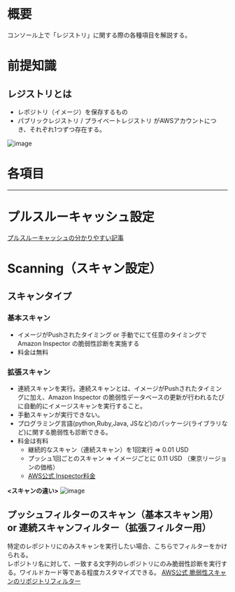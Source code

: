 # 概要
コンソール上で「レジストリ」に関する際の各種項目を解説する。

# 前提知識
## レジストリとは
- レポジトリ（イメージ）を保存するもの
- パブリックレジストリ / プライベートレジストリ がAWSアカウントにつき、それぞれ1つずつ存在する。

![image](https://github.com/adgjmptwgw/aws-practice/assets/66456130/6964a0a5-2536-418e-97c7-fbefa8002452)

# 各項目
---
# プルスルーキャッシュ設定

[プルスルーキャッシュの分かりやすい記事](https://dev.classmethod.jp/articles/ecr-pull-through-cache-repositories/)

# Scanning（スキャン設定）
## スキャンタイプ
### 基本スキャン
- イメージがPushされたタイミング or 手動でにて任意のタイミングでAmazon Inspector の脆弱性診断を実施する
- 料金は無料

### 拡張スキャン
- 連続スキャンを実行。連続スキャンとは、イメージがPushされたタイミングに加え、Amazon Inspector の脆弱性データベースの更新が行われるたびに自動的にイメージスキャンを実行すること。
- 手動スキャンが実行できない。
- プログラミング言語(python,Ruby,Java, JSなど)のパッケージ(ライブラリなど)に関する脆弱性も診断できる。
- 料金は有料
  - 継続的なスキャン（連続スキャン）を1回実行 => 0.01 USD
  - プッシュ1回ごとのスキャン => イメージごとに 0.11 USD （東京リージョンの価格）
  - [AWS公式 Inspector料金](https://aws.amazon.com/jp/inspector/pricing/)  

**<スキャンの違い>**
![image](https://github.com/adgjmptwgw/aws-practice/assets/66456130/7ceb0be1-2d30-4611-b4b5-83f0abcab47d)


## プッシュフィルターのスキャン（基本スキャン用） or 連続スキャンフィルター（拡張フィルター用）
特定のレポジトリにのみスキャンを実行したい場合、こちらでフィルターをかけられる。  
レポジトリ名に対して、一致する文字列のレポジトリにのみ脆弱性診断を実行する。ワイルドカード等である程度カスタマイズできる。
[AWS公式 脆弱性スキャンのリポジトリフィルター](https://docs.aws.amazon.com/ja_jp/AmazonECR/latest/userguide/image-scanning.html)  



